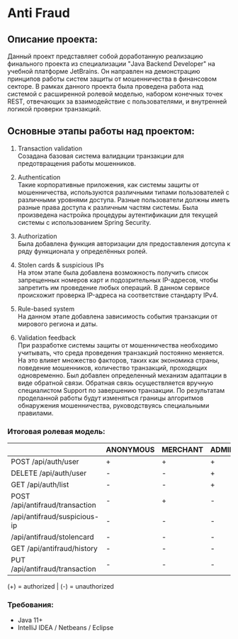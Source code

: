 # Anti Fraud

## Описание проекта:
Данный проект представляет собой доработанную реализацию финального проекта из специализации "Java Backend Developer" на учебной платформе JetBrains. Он направлен на демонстрацию 
принципов работы систем защиты от мошенничества в финансовом секторе. В рамках данного проекта была проведена работа над системой с расширенной ролевой моделью, набором конечных точек REST,
отвечающих за взаимодействие с пользователями, и внутренней логикой проверки транзакций.

## Основные этапы работы над проектом: 
1. Transaction validation  
   Созадана базовая система валидации транзакции для предотвращения работы мошенников.
     
3. Authentication  
   Такие корпоративные приложения, как системы защиты от мошенничества, используются различными типами пользователей с различными уровнями доступа. Разные пользователи должны иметь разные права доступа к различным частям системы. Была произведена настройка процедуры аутентификации для текущей системы с использованием Spring Security.
     
5. Authorization  
   Была добавлена функция авторизации для предоставления дотсупа к ряду функционала у определённых ролей.
     
7. Stolen cards & suspicious IPs  
   На этом этапе была добавлена возможность получить список запрещенных номеров карт и подозрительных IP-адресов, чтобы запретить им проведение любых операций.
В данном сервисе происхожит проверка IP-адреса на соответствие стандарту IPv4.
  
9. Rule-based system  
  На данном этапе добавлена зависимость события транзакции от мирового региона и даты.
  
11. Validation feedback  
    При разработке системы защиты от мошенничества необходимо учитывать, что среда проведения транзакций постоянно меняется. На это влияет множество факторов, таких как экономика страны, поведение мошенников, количество транзакций, проходящих одновременно. Был добавлен определенный механизм адаптации в виде обратной связи. Обратная связь осуществляется вручную специалистом Support по завершению транзакции. По результатам проделанной работы будут изменяться границы алгоритмов обнаружения мошенничества, руководствуясь специальными правилами.
  
### Итоговая ролевая модель: 
|                                 | ANONYMOUS | MERCHANT | ADMINISTRATOR | SUPPORT |  
|---------------------------------|-----------|----------|---------------|---------|  
| POST /api/auth/user             | +         | +        | +             | +       |  
| DELETE /api/auth/user           | -         | -        | +             | -       |  
| GET /api/auth/list              | -         | -        | +             | +       |  
| POST /api/antifraud/transaction | -         | +        | -             | -       |  
| /api/antifraud/suspicious-ip    | -         | -        | -             | +       |  
| /api/antifraud/stolencard       | -         | -        | -             | +       |  
| GET /api/antifraud/history      | -         | -        | -             | +       |  
| PUT /api/antifraud/transaction  | -         | -        | -             | +       |  

(+) = authorized | (-) = unauthorized

### Требования:
- Java 11+
- IntelliJ IDEA / Netbeans / Eclipse

